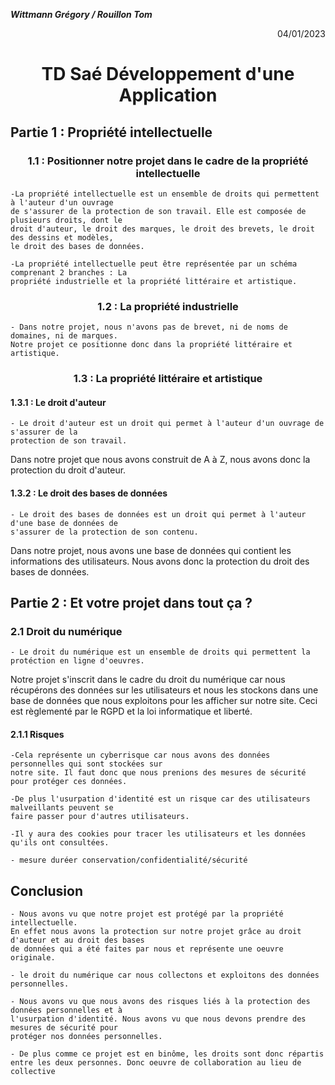 ___Wittmann Grégory / Rouillon Tom___

<div align="right"> 04/01/2023 </div>

<h1 align="center"> TD Saé Développement d'une Application </h1>

<!-- TODO:
- Droit du logiciel (comment il est protégé)
- Schéma propriété intelectuelle et positionner oeuvre (pla + industrielle (logo -> pas de dépôt car libre de droit))
- Quoi et comment la bdd est protégée
- Lister données à récupérer (Pas accord de la CNIL normalement, obligation sécurité/stockage...)
- Logiciel non brevetable donc propriété intelectuelle -->

## Partie 1 : Propriété intellectuelle

<h3 align="center"> 1.1 : Positionner notre projet dans le cadre de la propriété intellectuelle </h3>

    -La propriété intellectuelle est un ensemble de droits qui permettent à l'auteur d'un ouvrage 
    de s'assurer de la protection de son travail. Elle est composée de plusieurs droits, dont le 
    droit d'auteur, le droit des marques, le droit des brevets, le droit des dessins et modèles, 
    le droit des bases de données.

    -La propriété intellectuelle peut être représentée par un schéma comprenant 2 branches : La 
    propriété industrielle et la propriété littéraire et artistique.

<h3 align="center"> 1.2 : La propriété industrielle </h3>

    - Dans notre projet, nous n'avons pas de brevet, ni de noms de domaines, ni de marques. 
    Notre projet ce positionne donc dans la propriété littéraire et artistique.

<h3 align="center"> 1.3 : La propriété littéraire et artistique </h3>

#### 1.3.1 : Le droit d'auteur

    - Le droit d'auteur est un droit qui permet à l'auteur d'un ouvrage de s'assurer de la 
    protection de son travail.

Dans notre projet que nous avons construit de A à Z, nous avons donc la protection du droit d'auteur.

#### 1.3.2 : Le droit des bases de données

    - Le droit des bases de données est un droit qui permet à l'auteur d'une base de données de 
    s'assurer de la protection de son contenu.

Dans notre projet, nous avons une base de données qui contient les informations des utilisateurs. Nous avons donc la protection du droit des bases de données.

## Partie 2 : Et votre projet dans tout ça ?

### 2.1 Droit du numérique

    - Le droit du numérique est un ensemble de droits qui permettent la protéction en ligne d'oeuvres.

Notre projet s'inscrit dans le cadre du droit du numérique car nous récupérons des données sur les utilisateurs et nous les stockons dans une base de données que nous exploitons pour les afficher sur notre site. Ceci est règlementé par le RGPD et la loi informatique et liberté.

#### 2.1.1 Risques

    -Cela représente un cyberrisque car nous avons des données personnelles qui sont stockées sur 
    notre site. Il faut donc que nous prenions des mesures de sécurité pour protéger ces données.

    -De plus l'usurpation d'identité est un risque car des utilisateurs malveillants peuvent se 
    faire passer pour d'autres utilisateurs.

    -Il y aura des cookies pour tracer les utilisateurs et les données qu'ils ont consultées.

    - mesure duréer conservation/confidentialité/sécurité

## Conclusion

    - Nous avons vu que notre projet est protégé par la propriété intellectuelle.
    En effet nous avons la protection sur notre projet grâce au droit d'auteur et au droit des bases
    de données qui a été faites par nous et représente une oeuvre originale.

    - le droit du numérique car nous collectons et exploitons des données personnelles.

    - Nous avons vu que nous avons des risques liés à la protection des données personnelles et à 
    l'usurpation d'identité. Nous avons vu que nous devons prendre des mesures de sécurité pour 
    protéger nos données personnelles.

    - De plus comme ce projet est en binôme, les droits sont donc répartis entre les deux personnes. Donc oeuvre de collaboration au lieu de collective